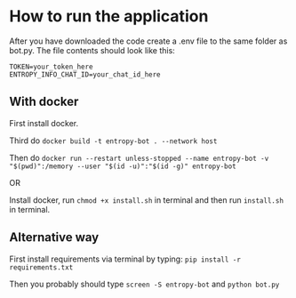 # How to run the application

After you have downloaded the code create a .env file to the same folder as bot.py.
The file contents should look like this:

	TOKEN=your_token_here
	ENTROPY_INFO_CHAT_ID=your_chat_id_here

## With docker
First install docker.

Third do `docker build -t entropy-bot . --network host`

Then do `docker run --restart unless-stopped --name entropy-bot -v "$(pwd)":/memory --user "$(id -u)":"$(id -g)" entropy-bot`

OR

Install docker, run `chmod +x install.sh` in terminal and then run `install.sh` in terminal.

## Alternative way
First install requirements via terminal by typing:
`pip install -r requirements.txt`

Then you probably should type `screen -S entropy-bot` and `python bot.py`
